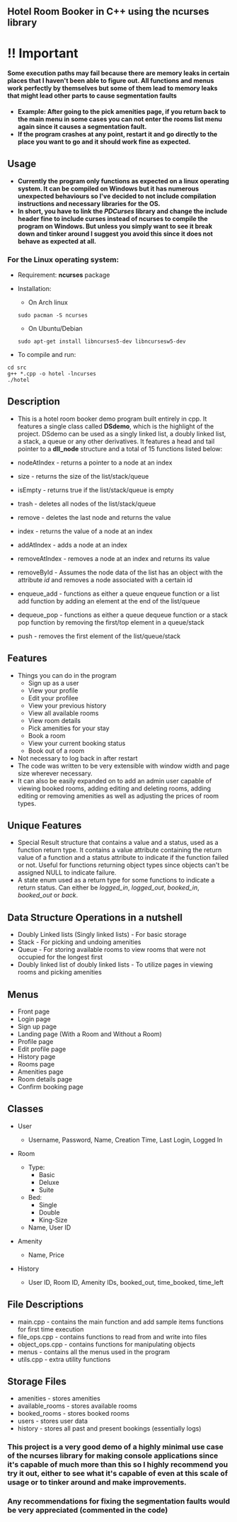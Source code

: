 ## Hotel Room Booker in C++ using the ncurses library

# !! Important
#### Some execution paths may fail because there are memory leaks in certain places that I haven't been able to figure out. All functions and menus work perfectly by themselves but some of them lead to memory leaks that might lead other parts to cause segmentation faults
 - **Example: After going to the pick amenities page, if you return back to the main menu in some cases you can not enter the rooms list menu again since it causes a segmentation fault.**
- **If the program crashes at any point, restart it and go directly to the place you want to go and it should work fine as expected.**


## Usage

- **Currently the program only functions as expected on a linux operating system. It can be compiled on Windows but it has numerous unexpected behaviours so I've decided to not include compilation instructions and necessary libraries for the OS.**
- **In short, you have to link the *PDCurses* library and change the include header fine to include curses instead of ncurses to compile the program on Windows. But unless you simply want to see it break down and tinker around I suggest you avoid this since it does not behave as expected at all.**

### For the Linux operating system:
- Requirement: **ncurses** package
- Installation:
    * On Arch linux
  ```
  sudo pacman -S ncurses
  ```
    * On Ubuntu/Debian 
  ```
  sudo apt-get install libncurses5-dev libncursesw5-dev
  ```

- To compile and run:
```
cd src
g++ *.cpp -o hotel -lncurses
./hotel
```

## Description
- This is a hotel room booker demo program built entirely in cpp. It features a single class called **DSdemo**, which is the highlight of the project.
DSdemo can be used as a singly linked list, a doubly linked list, a stack, a queue or any other derivatives. It features a head and tail pointer to a **dll_node** structure and a total of 15 functions listed below:
- nodeAtIndex - returns a pointer to a node at an index
- size - returns the size of the list/stack/queue
- isEmpty - returns true if the list/stack/queue is empty
- trash - deletes all nodes of the list/stack/queue
- remove - deletes the last node and returns the value
- index - returns the value of a node at an index
- addAtIndex - adds a node at an index
- removeAtIndex - removes a node at an index and returns its value
- removeById - Assumes the node data of the list has an object with the attribute *id* and removes a node associated with a certain id

- enqueue_add - functions as either a queue enqueue function or a list add function by adding an element at the end of the list/queue
- dequeue_pop - functions as either a queue dequeue function or a stack pop function by removing the first/top element in a queue/stack
- push - removes the first element of the list/queue/stack

## Features
- Things you can do in the program
   * Sign up as a user
   * View your profile
   * Edit your profilee
   * View your previous history
   * View all available rooms
   * View room details
   * Pick amenities for your stay
   * Book a room
   * View your current booking status
   * Book out of a room
- Not necessary to log back in after restart
- The code was written to be very extensible with window width and page size wherever necessary.
- It can also be easily expanded on to add an admin user capable of viewing booked rooms, adding editing and deleting rooms, adding editing or removing amenities as well as adjusting the prices of room types.

## Unique Features
- Special Result structure that contains a value and a status, used as a function return type. It contains a value attribute containing the return value of a function and a status attribute to indicate if the function failed or not. Useful for functions returning object types since objects can't be assigned NULL to indicate failure.
- A state enum used as a return type for some functions to indicate a return status. Can either be *logged_in*, *logged_out*, *booked_in*, *booked_out* or *back*.

## Data Structure Operations in a nutshell
- Doubly Linked lists (Singly linked lists) - For basic storage
- Stack - For picking and undoing amenities
- Queue - For storing available rooms to view rooms that were not occupied for the longest first
- Doubly linked list of doubly linked lists - To utilize pages in viewing rooms and picking amenities

## Menus
- Front page
- Login page
- Sign up page
- Landing page (With a Room and Without a Room)
- Profile page
- Edit profile page
- History page
- Rooms page
- Amenities page
- Room details page
- Confirm booking page

## Classes
- User
   * Username, Password, Name, Creation Time, Last Login, Logged In
- Room
  - Type:
	  - Basic
	  - Deluxe
	  - Suite
  - Bed:
	   - Single
	   - Double
	   - King-Size
   - Name, User ID

- Amenity
	- Name, Price

- History
	- User ID, Room ID, Amenity IDs, booked_out, time_booked, time_left

## File Descriptions
- main.cpp - contains the main function and add sample items functions for first time execution
- file_ops.cpp - contains functions to read from and write into files
- object_ops.cpp - contains functions for manipulating objects
- menus - contains all the menus used in the program
- utils.cpp - extra utility functions

## Storage Files
- amenities - stores amenities
- available_rooms - stores available rooms
- booked_rooms - stores booked rooms
- users - stores user data
- history - stores all past and present bookings (essentially logs)



### This project is a very good demo of a highly minimal use case of the ncurses library for making console applications since it's capable of much more than this so I highly recommend you try it out, either to see what it's capable of even at this scale of usage or to tinker around and make improvements.

### Any recommendations for fixing the segmentation faults would be very appreciated (commented in the code)
